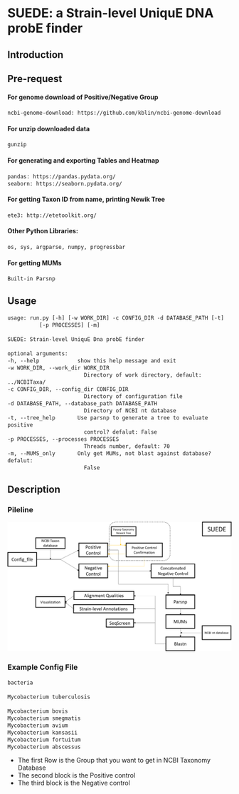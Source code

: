 # SUEDE: a Strain-level UniquE DNA probE finder

## Introduction

## Pre-request
#### For genome download of Positive/Negative Group

    ncbi-genome-download: https://github.com/kblin/ncbi-genome-download 

#### For unzip downloaded data

    gunzip

#### For generating and exporting Tables and Heatmap

    pandas: https://pandas.pydata.org/
    seaborn: https://seaborn.pydata.org/

#### For getting Taxon ID from name, printing Newik Tree

    ete3: http://etetoolkit.org/

#### Other Python Libraries:

    os, sys, argparse, numpy, progressbar

#### For getting MUMs

    Built-in Parsnp

    
## Usage

    usage: run.py [-h] [-w WORK_DIR] -c CONFIG_DIR -d DATABASE_PATH [-t]
              [-p PROCESSES] [-m]

    SUEDE: Strain-level UniquE Dna probE finder

    optional arguments:
    -h, --help            show this help message and exit
    -w WORK_DIR, --work_dir WORK_DIR
                            Directory of work directory, default: ../NCBITaxa/
    -c CONFIG_DIR, --config_dir CONFIG_DIR
                            Directory of configuration file
    -d DATABASE_PATH, --database_path DATABASE_PATH
                            Directory of NCBI nt database
    -t, --tree_help       Use parsnp to generate a tree to evaluate positive
                            control? defalut: False
    -p PROCESSES, --processes PROCESSES
                            Threads number, default: 70
    -m, --MUMS_only       Only get MUMs, not blast against database? defalut:
                            False

## Description

### Pileline

![](readme/Pipeline.png)

### Example Config File

    bacteria

    Mycobacterium tuberculosis

    Mycobacterium bovis
    Mycobacterium smegmatis
    Mycobacterium avium
    Mycobacterium kansasii
    Mycobacterium fortuitum
    Mycobacterium abscessus

- The first Row is the Group that you want to get in NCBI Taxonomy Database
- The second block is the Positive control
- The third block is the Negative control

